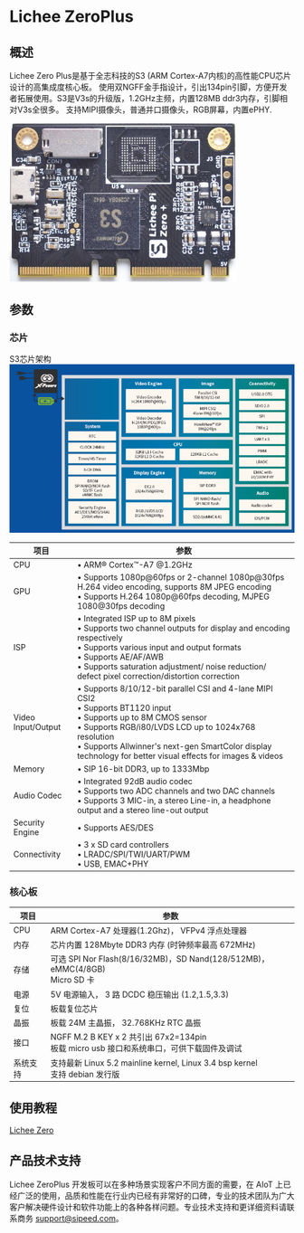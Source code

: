 # Lichee ZeroPlus

## 概述
Lichee Zero Plus是基于全志科技的S3 (ARM Cortex-A7内核)的高性能CPU芯片设计的高集成度核心板。
使用双NGFF金手指设计，引出134pin引脚，方便开发者拓展使用。S3是V3s的升级版，1.2GHz主频，内置128MB ddr3内存，引脚相对V3s全很多。
支持MIPI摄像头，普通并口摄像头，RGB屏幕，内置ePHY.

<img src="./../assets/Zero-Plus/Plus_1.jpg" width=400>

## 参数
### 芯片
S3芯片架构
![](./../assets/Zero-Plus/Plus_2.png)

| 项目 | 参数 |
| --- | --- |
| CPU | • ARM® Cortex™-A7 @1.2GHz |
| GPU | • Supports 1080p@60fps or 2-channel 1080p@30fps H.264 video encoding, supports 8M JPEG encoding <br>• Supports H.264 1080p@60fps decoding, MJPEG 1080@30fps decoding |
| ISP | • Integrated ISP up to 8M pixels<br>• Supports two channel outputs for display and encoding respectively<br>• Supports various input and output formats<br>• Supports AE/AF/AWB<br>• Supports saturation adjustment/ noise reduction/ defect pixel correction/distortion correction |
| Video Input/Output | • Supports 8/10/12-bit parallel CSI and 4-lane MIPI CSI2<br>• Supports BT1120 input<br>• Supports up to 8M CMOS sensor<br>• Supports RGB/i80/LVDS LCD up to 1024x768 resolution<br>• Supports Allwinner's next-gen SmartColor display technology for better visual effects for images & videos |
| Memory | • SIP 16-bit DDR3, up to 1333Mbp |
| Audio Codec | • Integrated 92dB audio codec<br>• Supports two ADC channels and two DAC channels<br>• Supports 3 MIC-in, a stereo Line-in, a headphone output and a stereo line-out output |
| Security Engine | • Supports AES/DES |
| Connectivity | • 3 x SD card controllers<br>• LRADC/SPI/TWI/UART/PWM<br>• USB, EMAC+PHY |

### 核心板
| 项目 | 参数 |
| --- | --- |
| CPU | ARM Cortex-A7 处理器(1.2Ghz)， VFPv4 浮点处理器 |
| 内存 | 芯片内置 128Mbyte DDR3 内存 (时钟频率最高 672MHz) |
| 存储 |可选 SPI Nor Flash(8/16/32MB)，SD Nand(128/512MB)，eMMC(4/8GB)<br>Micro SD 卡 |
| 电源 | 5V 电源输入， 3 路 DCDC 稳压输出 (1.2,1.5,3.3) |
| 复位 | 板载复位芯片 |
| 晶振 | 板载 24M 主晶振， 32.768KHz RTC 晶振 |
| 接口 | NGFF M.2 B KEY x 2 共引出 67x2=134pin<br>板载 micro usb 接口和系统串口，可供下载固件及调试 |
| 系统支持 | 支持最新 Linux 5.2 mainline kernel, Linux 3.4 bsp kernel<br>支持 debian 发行版 |

## 使用教程

[Lichee Zero](./../../../../soft/Lichee/zh/Zero-Doc/Start/intro_cn.md)

## 产品技术支持

Lichee ZeroPlus 开发板可以在多种场景实现客户不同方面的需要，在 AIoT 上已经广泛的使用，品质和性能在行业内已经有非常好的口碑，专业的技术团队为广大客户解决硬件设计和软件功能上的各种各样问题。专业技术支持和更详细资料请联系商务 <support@sipeed.com>。